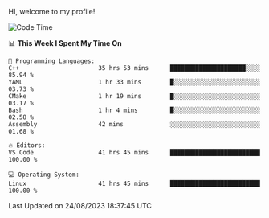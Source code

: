HI, welcome to my profile!
<!--START_SECTION:waka-->
![Code Time](http://img.shields.io/badge/Code%20Time-1%2C262%20hrs%2050%20mins-blue)

📊 **This Week I Spent My Time On** 

```text
💬 Programming Languages: 
C++                      35 hrs 53 mins      █████████████████████░░░░   85.94 % 
YAML                     1 hr 33 mins        █░░░░░░░░░░░░░░░░░░░░░░░░   03.73 % 
CMake                    1 hr 19 mins        █░░░░░░░░░░░░░░░░░░░░░░░░   03.17 % 
Bash                     1 hr 4 mins         █░░░░░░░░░░░░░░░░░░░░░░░░   02.58 % 
Assembly                 42 mins             ░░░░░░░░░░░░░░░░░░░░░░░░░   01.68 % 

🔥 Editors: 
VS Code                  41 hrs 45 mins      █████████████████████████   100.00 % 

💻 Operating System: 
Linux                    41 hrs 45 mins      █████████████████████████   100.00 % 
```


 Last Updated on 24/08/2023 18:37:45 UTC
<!--END_SECTION:waka-->
